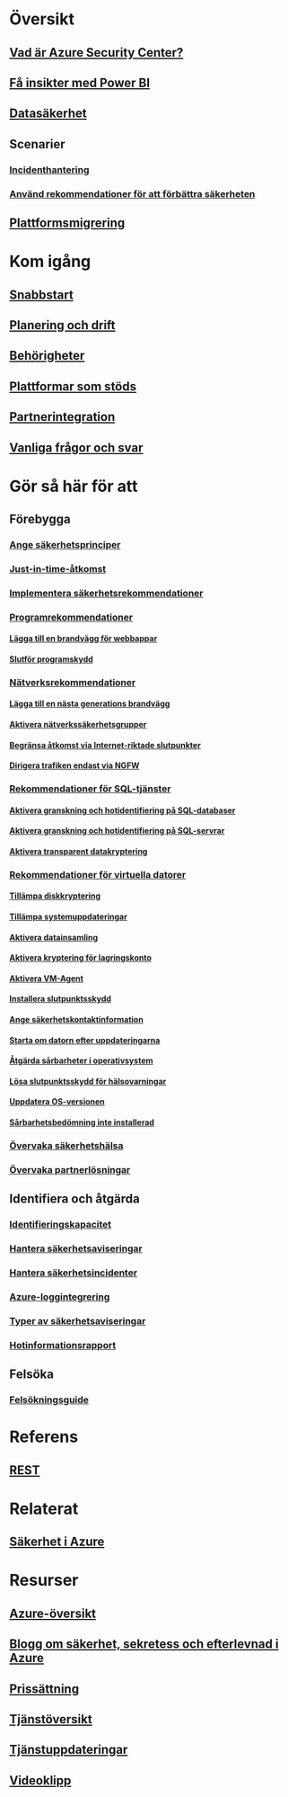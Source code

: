 # Översikt
## [Vad är Azure Security Center?](security-center-intro.md)
## [Få insikter med Power BI](security-center-powerbi.md)
## [Datasäkerhet](security-center-data-security.md)
## Scenarier
### [Incidenthantering](security-center-incident-response.md)
### [Använd rekommendationer för att förbättra säkerheten](security-center-using-recommendations.md)
## [Plattformsmigrering](security-center-platform-migration.md)

# Kom igång
## [Snabbstart](security-center-get-started.md)
## [Planering och drift](security-center-planning-and-operations-guide.md)
## [Behörigheter](security-center-permissions.md)
## [Plattformar som stöds](security-center-os-coverage.md)
## [Partnerintegration](security-center-partner-integration.md)
## [Vanliga frågor och svar](security-center-faq.md)

# Gör så här för att

## Förebygga
### [Ange säkerhetsprinciper](security-center-policies.md)
### [Just-in-time-åtkomst](security-center-just-in-time.md)
### [Implementera säkerhetsrekommendationer](security-center-recommendations.md)

### [Programrekommendationer](security-center-application-recommendations.md)
#### [Lägga till en brandvägg för webbappar](security-center-add-web-application-firewall.md)
#### [Slutför programskydd](security-center-add-web-application-firewall.md#finalize-application-protection)

### [Nätverksrekommendationer](security-center-network-recommendations.md)
#### [Lägga till en nästa generations brandvägg](security-center-add-next-generation-firewall.md)
#### [Aktivera nätverkssäkerhetsgrupper](security-center-enable-network-security-groups.md)
#### [Begränsa åtkomst via Internet-riktade slutpunkter](security-center-restrict-access-through-internet-facing-endpoints.md)
#### [Dirigera trafiken endast via NGFW](security-center-add-next-generation-firewall.md#route-traffic-through-ngfw-only)

### [Rekommendationer för SQL-tjänster](security-center-sql-service-recommendations.md)
#### [Aktivera granskning och hotidentifiering på SQL-databaser](security-center-enable-auditing-on-sql-databases.md)
#### [Aktivera granskning och hotidentifiering på SQL-servrar](security-center-enable-auditing-on-sql-servers.md)
#### [Aktivera transparent datakryptering](security-center-enable-transparent-data-encryption.md)

### [Rekommendationer för virtuella datorer](security-center-virtual-machine-recommendations.md)
#### [Tillämpa diskkryptering](security-center-apply-disk-encryption.md)
#### [Tillämpa systemuppdateringar](security-center-apply-system-updates.md)
#### [Aktivera datainsamling](security-center-enable-data-collection.md)
#### [Aktivera kryptering för lagringskonto](security-center-enable-encryption-for-storage-account.md)
#### [Aktivera VM-Agent](security-center-enable-vm-agent.md)
#### [Installera slutpunktsskydd](security-center-install-endpoint-protection.md)
#### [Ange säkerhetskontaktinformation](security-center-provide-security-contact-details.md)
#### [Starta om datorn efter uppdateringarna](security-center-apply-system-updates.md#reboot-after-system-updates)
#### [Åtgärda sårbarheter i operativsystem](security-center-remediate-os-vulnerabilities.md)
#### [Lösa slutpunktsskydd för hälsovarningar](security-center-resolve-endpoint-protection-health-alerts.md)
#### [Uppdatera OS-versionen](security-center-update-os-version.md)
#### [Sårbarhetsbedömning inte installerad](security-center-vulnerability-assessment-recommendations.md)

### [Övervaka säkerhetshälsa](security-center-monitoring.md)
### [Övervaka partnerlösningar](security-center-partner-solutions.md)

## Identifiera och åtgärda
### [Identifieringskapacitet](security-center-detection-capabilities.md)
### [Hantera säkerhetsaviseringar](security-center-managing-and-responding-alerts.md)
### [Hantera säkerhetsincidenter](security-center-incident.md)
### [Azure-loggintegrering](security-center-integrating-alerts-with-log-integration.md)
### [Typer av säkerhetsaviseringar](security-center-alerts-type.md)
### [Hotinformationsrapport](security-center-threat-report.md)

## Felsöka
### [Felsökningsguide](security-center-troubleshooting-guide.md)

# Referens
## [REST](https://msdn.microsoft.com/en-US/library/mt704034(Azure.100).aspx)

# Relaterat
## [Säkerhet i Azure](/azure/security/)

# Resurser
## [Azure-översikt](https://azure.microsoft.com/roadmap/)
## [Blogg om säkerhet, sekretess och efterlevnad i Azure](http://blogs.msdn.com/b/azuresecurity/)
## [Prissättning](security-center-pricing.md)
## [Tjänstöversikt](https://azure.microsoft.com/services/security-center/)
## [Tjänstuppdateringar](https://azure.microsoft.com/updates/?product=security-center)
## [Videoklipp](https://azure.microsoft.com/documentation/videos/index/?services=security-center)
